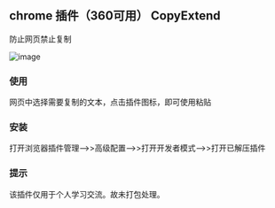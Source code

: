 ## chrome 插件（360可用） CopyExtend
防止网页禁止复制

![image](https://github.com/user-attachments/assets/3ce982bd-e120-4c89-9561-d53780e3e92b)

### 使用
网页中选择需要复制的文本，点击插件图标，即可使用粘贴
### 安装
打开浏览器插件管理-->>高级配置-->>打开开发者模式-->>打开已解压插件
### 提示
该插件仅用于个人学习交流。故未打包处理。
